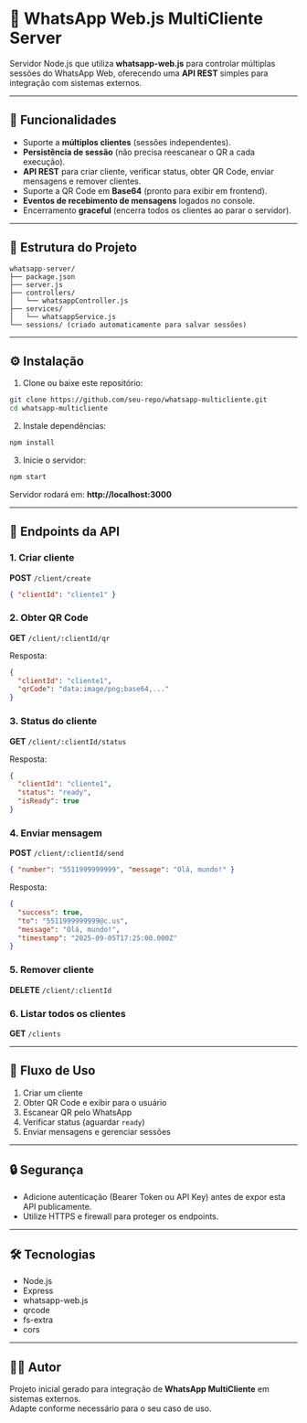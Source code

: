 # 📱 WhatsApp Web.js MultiCliente Server

Servidor Node.js que utiliza **whatsapp-web.js** para controlar múltiplas sessões do WhatsApp Web, oferecendo uma **API REST** simples para integração com sistemas externos.

---

## 🚀 Funcionalidades
- Suporte a **múltiplos clientes** (sessões independentes).
- **Persistência de sessão** (não precisa reescanear o QR a cada execução).
- **API REST** para criar cliente, verificar status, obter QR Code, enviar mensagens e remover clientes.
- Suporte a QR Code em **Base64** (pronto para exibir em frontend).
- **Eventos de recebimento de mensagens** logados no console.
- Encerramento **graceful** (encerra todos os clientes ao parar o servidor).

---

## 📂 Estrutura do Projeto
```
whatsapp-server/
├── package.json
├── server.js
├── controllers/
│   └── whatsappController.js
├── services/
│   └── whatsappService.js
└── sessions/ (criado automaticamente para salvar sessões)
```

---

## ⚙️ Instalação

1. Clone ou baixe este repositório:
```bash
git clone https://github.com/seu-repo/whatsapp-multicliente.git
cd whatsapp-multicliente
```

2. Instale dependências:
```bash
npm install
```

3. Inicie o servidor:
```bash
npm start
```

Servidor rodará em: **http://localhost:3000**

---

## 🔑 Endpoints da API

### 1. Criar cliente
**POST** `/client/create`
```json
{ "clientId": "cliente1" }
```

### 2. Obter QR Code
**GET** `/client/:clientId/qr`

Resposta:
```json
{
  "clientId": "cliente1",
  "qrCode": "data:image/png;base64,..."
}
```

### 3. Status do cliente
**GET** `/client/:clientId/status`

Resposta:
```json
{
  "clientId": "cliente1",
  "status": "ready",
  "isReady": true
}
```

### 4. Enviar mensagem
**POST** `/client/:clientId/send`
```json
{ "number": "5511999999999", "message": "Olá, mundo!" }
```

Resposta:
```json
{
  "success": true,
  "to": "5511999999999@c.us",
  "message": "Olá, mundo!",
  "timestamp": "2025-09-05T17:25:00.000Z"
}
```

### 5. Remover cliente
**DELETE** `/client/:clientId`

### 6. Listar todos os clientes
**GET** `/clients`

---

## 📌 Fluxo de Uso
1. Criar um cliente
2. Obter QR Code e exibir para o usuário
3. Escanear QR pelo WhatsApp
4. Verificar status (aguardar `ready`)
5. Enviar mensagens e gerenciar sessões

---

## 🔒 Segurança
- Adicione autenticação (Bearer Token ou API Key) antes de expor esta API publicamente.
- Utilize HTTPS e firewall para proteger os endpoints.

---

## 🛠️ Tecnologias
- Node.js
- Express
- whatsapp-web.js
- qrcode
- fs-extra
- cors

---

## 👨‍💻 Autor
Projeto inicial gerado para integração de **WhatsApp MultiCliente** em sistemas externos.  
Adapte conforme necessário para o seu caso de uso.

